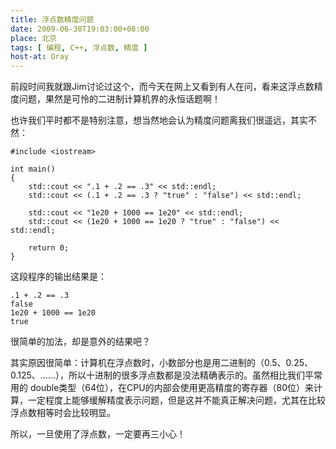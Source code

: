 ```yaml
---
title: 浮点数精度问题
date: 2009-06-30T19:03:00+08:00
place: 北京
tags: [ 编程, C++, 浮点数, 精度 ]
host-at: Oray
---
```

前段时间我就跟Jim讨论过这个，而今天在网上又看到有人在问，看来这浮点数精度问题，果然是可怜的二进制计算机界的永恒话题啊！

也许我们平时都不是特别注意，想当然地会认为精度问题离我们很遥远，其实不然：

    #include <iostream>

    int main()
    {
        std::cout << ".1 + .2 == .3" << std::endl;
        std::cout << (.1 + .2 == .3 ? "true" : "false") << std::endl;

        std::cout << "1e20 + 1000 == 1e20" << std::endl;
        std::cout << (1e20 + 1000 == 1e20 ? "true" : "false") << std::endl;

        return 0;
    }

这段程序的输出结果是：

    .1 + .2 == .3
    false
    1e20 + 1000 == 1e20
    true

很简单的加法，却是意外的结果吧？

其实原因很简单：计算机在浮点数时，小数部分也是用二进制的（0.5、0.25、0.125、……），所以十进制的很多浮点数都是没法精确表示的。虽然相比我们平常用的 double类型（64位），在CPU的内部会使用更高精度的寄存器（80位）来计算，一定程度上能够缓解精度表示问题，但是这并不能真正解决问题，尤其在比较浮点数相等时会比较明显。

所以，一旦使用了浮点数，一定要再三小心！
